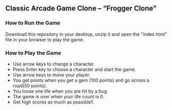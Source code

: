 ## Classic Arcade Game Clone – “Frogger Clone"

### How to Run the Game

Download this repository in your desktop, unzip it and open the "index.html" file in your browser to play the game.

### How to Play the Game

* Use arrow keys to change a character.
* Press Enter key to choose a character and start the game.
* Use arrow keys to move your player.
* You get points when you get a gem (100 points) and go across a road(50 points).
* You loose one life when you are hit by a bug.
* The game is over when your life count is 0.
* Get high scores as much as possible!!.

